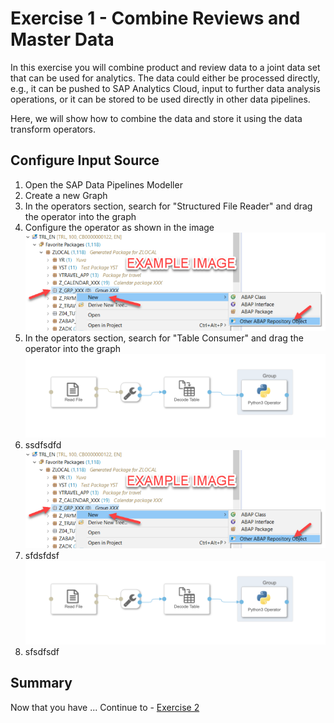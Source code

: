 # Exercise 1 - Combine Reviews and Master Data

In this exercise you will combine product and review data to a joint data set that can be used for analytics.
The data could either be processed directly, e.g., it can be pushed to SAP Analytics Cloud, input to further data analysis operations, or it can be stored to be used directly in other data pipelines.

Here, we will show how to combine the data and store it using the data transform operators.

## Configure Input Source

1. Open the SAP Data Pipelines Modeller
1. Create a new Graph
1. In the operators section, search for "Structured File Reader" and drag the operator into the graph
1. Configure the operator as shown in the image
<br>![](./images/00_00_0010.png)
1. In the operators section, search for "Table Consumer" and drag the operator into the graph
<br>![](./images/00_00_0030.png)
1. ssdfsdfd
<br>![](./images/00_00_0010.png)
1. sfdsfdsf
<br>![](./images/00_00_0030.png)
1. sfsdfsdf


## Summary

Now that you have ... 
Continue to - [Exercise 2](../ex2/README.md)
